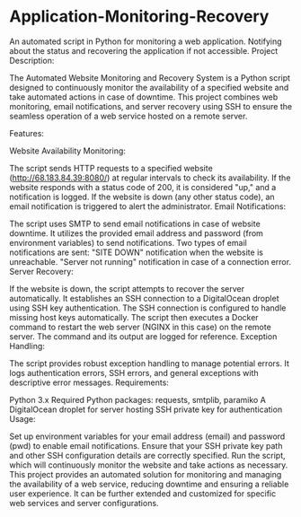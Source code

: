 # Application-Monitoring-Recovery
An automated script in Python for monitoring a web application. Notifying about the status and recovering the application if not accessible.
Project Description:

The Automated Website Monitoring and Recovery System is a Python script designed to continuously monitor the availability of a specified website and take automated actions in case of downtime. This project combines web monitoring, email notifications, and server recovery using SSH to ensure the seamless operation of a web service hosted on a remote server.

Features:

Website Availability Monitoring:

The script sends HTTP requests to a specified website (http://68.183.84.39:8080/) at regular intervals to check its availability.
If the website responds with a status code of 200, it is considered "up," and a notification is logged.
If the website is down (any other status code), an email notification is triggered to alert the administrator.
Email Notifications:

The script uses SMTP to send email notifications in case of website downtime.
It utilizes the provided email address and password (from environment variables) to send notifications.
Two types of email notifications are sent:
"SITE DOWN" notification when the website is unreachable.
"Server not running" notification in case of a connection error.
Server Recovery:

If the website is down, the script attempts to recover the server automatically.
It establishes an SSH connection to a DigitalOcean droplet using SSH key authentication.
The SSH connection is configured to handle missing host keys automatically.
The script then executes a Docker command to restart the web server (NGINX in this case) on the remote server.
The command and its output are logged for reference.
Exception Handling:

The script provides robust exception handling to manage potential errors.
It logs authentication errors, SSH errors, and general exceptions with descriptive error messages.
Requirements:

Python 3.x
Required Python packages: requests, smtplib, paramiko
A DigitalOcean droplet for server hosting
SSH private key for authentication
Usage:

Set up environment variables for your email address (email) and password (pwd) to enable email notifications.
Ensure that your SSH private key path and other SSH configuration details are correctly specified.
Run the script, which will continuously monitor the website and take actions as necessary.
This project provides an automated solution for monitoring and managing the availability of a web service, reducing downtime and ensuring a reliable user experience. It can be further extended and customized for specific web services and server configurations.

